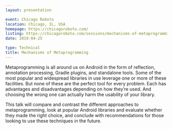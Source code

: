 ```yaml
---
layout: presentation

event: Chicago Roboto
location: Chicago, IL, USA
homepage: https://chicagoroboto.com/
listing: https://chicagoroboto.com/sessions/mechanisms-of-metaprogramming/
date: 2019-04-25

type: Technical
title: Mechanisms of Metaprogramming
---
```


Metaprogramming is all around us on Android in the form of reflection, annotation processing, Gradle plugins, and standalone tools. Some of the most popular and widespread libraries in use leverage one or more of these facilities. But none of these are the perfect tool for every problem. Each has advantages and disadvantages depending on how they’re used. And choosing the wrong one can actually harm the usability of your library.

This talk will compare and contrast the different approaches to metaprogramming, look at popular Android libraries and evaluate whether they made the right choice, and conclude with recommendations for those looking to use these techniques in the future.

